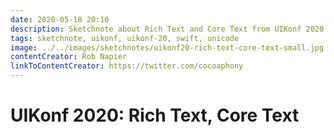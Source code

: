 ```yaml
---
date: 2020-05-18 20:10
description: Sketchnote about Rich Text and Core Text from UIKonf 2020 (online conference)
tags: sketchnote, uikonf, uikonf-20, swift, unicode
image: ../../images/sketchnotes/uikonf20-rich-text-core-text-small.jpg
contentCreator: Rob Napier
linkToContentCreator: https://twitter.com/cocoaphony
---
```


# UIKonf 2020: Rich Text, Core Text
